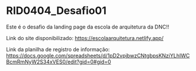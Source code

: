 # RID0404_Desafio01
Este é o desafio da landing page da escola de arquitetura da DNC!!

Link do site disponibilizado: https://escolaarquitetura.netlify.app/

Link da planilha de registro de informação: https://docs.google.com/spreadsheets/d/1pD2vpjbwzCNtgbpsKNziYLhIWCBcmRmNyW2S34xVES0/edit?gid=0#gid=0
